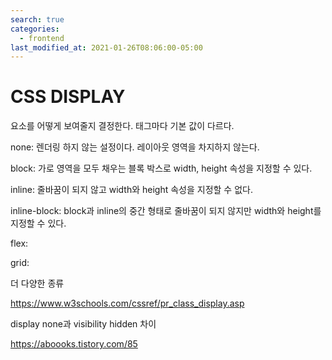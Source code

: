```yaml
---
search: true
categories: 
  - frontend
last_modified_at: 2021-01-26T08:06:00-05:00
---
```


# CSS DISPLAY

요소를 어떻게 보여줄지 결정한다. 태그마다 기본 값이 다르다.



none: 렌더링 하지 않는 설정이다. 레이아웃 영역을 차지하지 않는다.

block: 가로 영역을 모두 채우는 블록 박스로 width, height 속성을 지정할 수 있다.

inline: 줄바꿈이 되지 않고 width와 height 속성을 지정할 수 없다.

inline-block: block과 inline의 중간 형태로 줄바꿈이 되지 않지만 width와 height를 지정할 수 있다.

flex:

grid:

더 다양한 종류

https://www.w3schools.com/cssref/pr_class_display.asp



display none과 visibility hidden 차이

https://aboooks.tistory.com/85